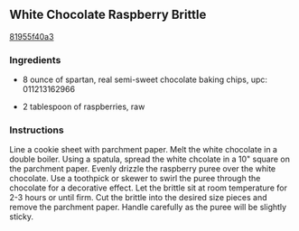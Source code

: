 ## White Chocolate Raspberry Brittle

[81955f40a3](http://www.food.com/recipe/white-chocolate-raspberry-brittle-202754)

### Ingredients

 - 8 ounce of spartan, real semi-sweet chocolate baking chips, upc: 011213162966

 - 2 tablespoon of raspberries, raw

### Instructions

Line a cookie sheet with parchment paper. Melt the white chocolate in a double boiler. Using a spatula, spread the white chcolate in a 10" square on the parchment paper. Evenly drizzle the raspberry puree over the white chocolate. Use a toothpick or skewer to swirl the puree through the chocolate for a decorative effect. Let the brittle sit at room temperature for 2-3 hours or until firm. Cut the brittle into the desired size pieces and remove the parchment paper. Handle carefully as the puree will be slightly sticky.